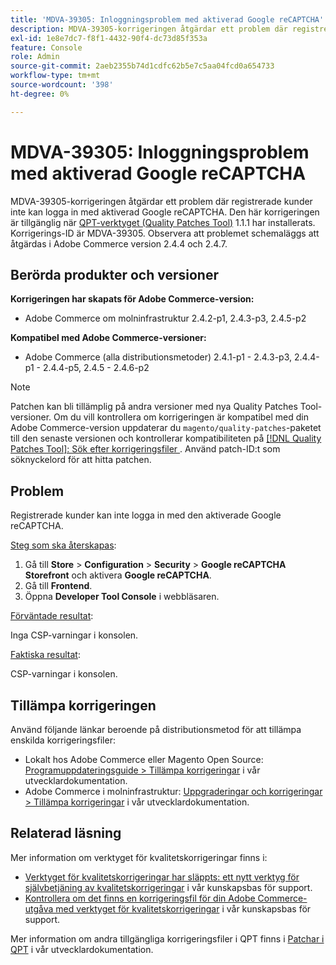 ```yaml
---
title: 'MDVA-39305: Inloggningsproblem med aktiverad Google reCAPTCHA'
description: MDVA-39305-korrigeringen åtgärdar ett problem där registrerade kunder inte kan logga in med aktiverad Google reCAPTCHA. Den här korrigeringen är tillgänglig när [QPT-verktyget (Quality Patches Tool)](/help/announcements/adobe-commerce-announcements/magento-quality-patches-released-new-tool-to-self-serve-quality-patches.md) 1.1.1 är installerat. Korrigerings-ID är MDVA-39305. Observera att problemet schemaläggs att åtgärdas i Adobe Commerce version 2.4.4 och 2.4.7.
exl-id: 1e8e7dc7-f8f1-4432-90f4-dc73d85f353a
feature: Console
role: Admin
source-git-commit: 2aeb2355b74d1cdfc62b5e7c5aa04fcd0a654733
workflow-type: tm+mt
source-wordcount: '398'
ht-degree: 0%

---
```


# MDVA-39305: Inloggningsproblem med aktiverad Google reCAPTCHA

MDVA-39305-korrigeringen åtgärdar ett problem där registrerade kunder inte kan logga in med aktiverad Google reCAPTCHA. Den här korrigeringen är tillgänglig när [QPT-verktyget (Quality Patches Tool)](/help/announcements/adobe-commerce-announcements/magento-quality-patches-released-new-tool-to-self-serve-quality-patches.md) 1.1.1 har installerats. Korrigerings-ID är MDVA-39305. Observera att problemet schemaläggs att åtgärdas i Adobe Commerce version 2.4.4 och 2.4.7.

## Berörda produkter och versioner

**Korrigeringen har skapats för Adobe Commerce-version:**

* Adobe Commerce om molninfrastruktur 2.4.2-p1, 2.4.3-p3, 2.4.5-p2

**Kompatibel med Adobe Commerce-versioner:**

* Adobe Commerce (alla distributionsmetoder) 2.4.1-p1 - 2.4.3-p3, 2.4.4-p1 - 2.4.4-p5, 2.4.5 - 2.4.6-p2

>[!NOTE]
>
>Patchen kan bli tillämplig på andra versioner med nya Quality Patches Tool-versioner. Om du vill kontrollera om korrigeringen är kompatibel med din Adobe Commerce-version uppdaterar du `magento/quality-patches`-paketet till den senaste versionen och kontrollerar kompatibiliteten på [[!DNL Quality Patches Tool]: Sök efter korrigeringsfiler ](https://experienceleague.adobe.com/tools/commerce-quality-patches/index.html). Använd patch-ID:t som söknyckelord för att hitta patchen.

## Problem

Registrerade kunder kan inte logga in med den aktiverade Google reCAPTCHA.

<u>Steg som ska återskapas</u>:

1. Gå till **Store** > **Configuration** > **Security** > **Google reCAPTCHA Storefront** och aktivera **Google reCAPTCHA**.
1. Gå till **Frontend**.
1. Öppna **Developer Tool Console** i webbläsaren.

<u>Förväntade resultat</u>:

Inga CSP-varningar i konsolen.

<u>Faktiska resultat</u>:

CSP-varningar i konsolen.

## Tillämpa korrigeringen

Använd följande länkar beroende på distributionsmetod för att tillämpa enskilda korrigeringsfiler:

* Lokalt hos Adobe Commerce eller Magento Open Source: [Programuppdateringsguide > Tillämpa korrigeringar](https://experienceleague.adobe.com/en/docs/commerce-operations/tools/quality-patches-tool/usage) i vår utvecklardokumentation.
* Adobe Commerce i molninfrastruktur: [Uppgraderingar och korrigeringar > Tillämpa korrigeringar](https://experienceleague.adobe.com/en/docs/commerce-cloud-service/user-guide/develop/upgrade/apply-patches) i vår utvecklardokumentation.

## Relaterad läsning

Mer information om verktyget för kvalitetskorrigeringar finns i:

* [Verktyget för kvalitetskorrigeringar har släppts: ett nytt verktyg för självbetjäning av kvalitetskorrigeringar](/help/announcements/adobe-commerce-announcements/magento-quality-patches-released-new-tool-to-self-serve-quality-patches.md) i vår kunskapsbas för support.
* [Kontrollera om det finns en korrigeringsfil för din Adobe Commerce-utgåva med verktyget för kvalitetskorrigeringar](/help/support-tools/patches-available-in-qpt-tool/check-patch-for-magento-issue-with-magento-quality-patches.md) i vår kunskapsbas för support.

Mer information om andra tillgängliga korrigeringsfiler i QPT finns i [Patchar i QPT](https://experienceleague.adobe.com/tools/commerce-quality-patches/index.html) i vår utvecklardokumentation.
